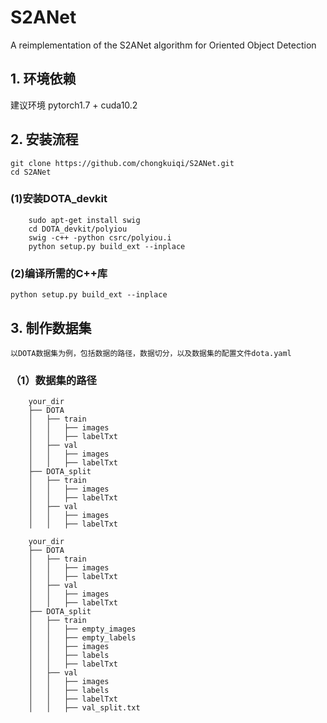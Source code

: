# S2ANet
A reimplementation of the S2ANet algorithm for Oriented Object Detection

## 1. 环境依赖  
建议环境 pytorch1.7 + cuda10.2

## 2. 安装流程  
```
git clone https://github.com/chongkuiqi/S2ANet.git   
cd S2ANet  
```  

### (1)安装DOTA_devkit  
```
    sudo apt-get install swig  
    cd DOTA_devkit/polyiou  
    swig -c++ -python csrc/polyiou.i  
    python setup.py build_ext --inplace  
```

### (2)编译所需的C++库  
    python setup.py build_ext --inplace


## 3. 制作数据集  
    以DOTA数据集为例，包括数据的路径，数据切分，以及数据集的配置文件dota.yaml  
### （1）数据集的路径  
```
    your_dir
    ├── DOTA
    │   ├── train
    │   │   ├── images
    │   │   ├── labelTxt
    │   ├── val
    │   │   ├── images
    │   │   ├── labelTxt
    ├── DOTA_split
    │   ├── train
    │   │   ├── images
    │   │   ├── labelTxt
    │   ├── val
    │   │   ├── images
    │   │   ├── labelTxt
```  
```
    your_dir
    ├── DOTA
    │   ├── train
    │   │   ├── images
    │   │   ├── labelTxt
    │   ├── val
    │   │   ├── images
    │   │   ├── labelTxt
    ├── DOTA_split
    │   ├── train
    │   │   ├── empty_images
    │   │   ├── empty_labels
    │   │   ├── images
    │   │   ├── labels
    │   │   ├── labelTxt
    │   ├── val
    │   │   ├── images
    │   │   ├── labels
    │   │   ├── labelTxt
    │   │   ├── val_split.txt
```